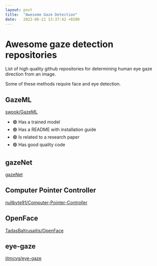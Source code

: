 ```yaml
---
layout: post
title:  "Awesome Gaze Detection"
date:   2022-06-21 13:37:42 +0200
---
```


# Awesome gaze detection repositories

List of high quality github repositories for determining human eye gaze direction from an image.

Some of these methods require face and eye detection.

## GazeML

[swook/GazeML](https://github.com/swook/GazeML)

- 🟢 Has a trained model
- 🟢 Has a README with installation guide
- 🟢 Is related to a research paper
- 🟢 Has good quality code


## gazeNet

[gazeNet](https://github.com/r-zemblys/gazeNet)

## Computer Pointer Controller

[nullbyte91/Computer-Pointer-Controller](https://github.com/nullbyte91/Computer-Pointer-Controller)

## OpenFace

[TadasBaltrusaitis/OpenFace](https://github.com/TadasBaltrusaitis/OpenFace)


## eye-gaze

[iitmcvg/eye-gaze](https://github.com/iitmcvg/eye-gaze)
